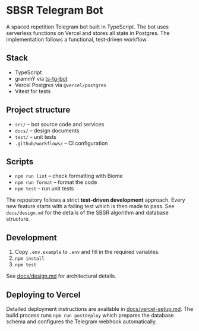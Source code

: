 # SBSR Telegram Bot

A spaced repetition Telegram bot built in TypeScript. The bot uses serverless functions on Vercel and stores all state in Postgres.  The implementation follows a functional, test‑driven workflow.

## Stack

- TypeScript
- grammY via [ts-tg-bot](https://github.com/ExposedCat/ts-tg-bot)
- Vercel Postgres via `@vercel/postgres`
- Vitest for tests

## Project structure

- `src/` – bot source code and services
- `docs/` – design documents
- `test/` – unit tests
- `.github/workflows/` – CI configuration

## Scripts

- `npm run lint` – check formatting with Biome
- `npm run format` – format the code
- `npm test` – run unit tests

The repository follows a strict **test‑driven development** approach.  Every new feature starts with a failing test which is then made to pass.  See `docs/design.md` for the details of the SBSR algorithm and database structure.

## Development

1. Copy `.env.example` to `.env` and fill in the required variables.
2. `npm install`
3. `npm test`

See [docs/design.md](docs/design.md) for architectural details.

## Deploying to Vercel

Detailed deployment instructions are available in
[docs/vercel-setup.md](docs/vercel-setup.md). The build process runs
`npm run postdeploy` which prepares the database schema and configures
the Telegram webhook automatically.
